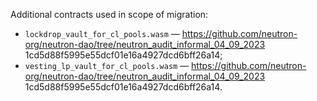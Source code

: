 Additional contracts used in scope of migration:

- `lockdrop_vault_for_cl_pools.wasm` — https://github.com/neutron-org/neutron-dao/tree/neutron_audit_informal_04_09_2023 1cd5d88f5995e55dcf01e16a4927dcd6bff26a14;
- `vesting_lp_vault_for_cl_pools.wasm` — https://github.com/neutron-org/neutron-dao/tree/neutron_audit_informal_04_09_2023 1cd5d88f5995e55dcf01e16a4927dcd6bff26a14.

